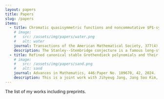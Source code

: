 ```yaml
---
layout: papers
title: Papers
slug: /papers
items:
  - title: Chromatic quasisymmetric functions and noncommutative $P$-symmetric functions
    # image:
    #   src: /assets/img/papers/water.png
    #   alt: water
    journal: Transactions of the American Mathematical Society, 377(4):2855–2896, 2024.
    description: The Stanley--Stembridge conjecture is a famous long-standing conjecture in algebraic combinatorics.
  - title: Refined canonical stable Grothendieck polynomials and their duals, Part 1
    # image:
    #   src: /assets/img/papers/sand.png
    #   alt: sand
    journal: Advances in Mathematics, 446:Paper No. 109670, 42, 2024.
    description: This is a joint work with Jihyeug Jang, Jang Soo Kim, Minho Song, and U-Keun Song.
---
```


The list of my works including preprints.
<br />
<br />
